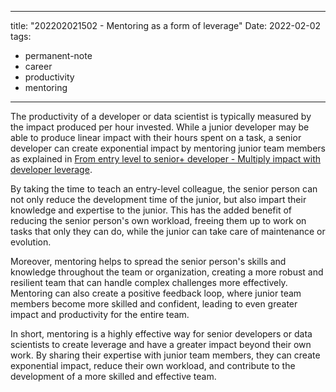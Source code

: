 
---
title: "202202021502 - Mentoring as a form of leverage"
Date: 2022-02-02
tags: 
- permanent-note 
- career
- productivity
- mentoring
---

The productivity of a developer or data scientist is typically measured by the impact produced per hour invested. While a junior developer may be able to produce linear impact with their hours spent on a task, a senior developer can create exponential impact by mentoring junior team members as explained in [From entry level to senior+ developer - Multiply impact with developer leverage](https://www.susanshu.com/entry-level-to-senior-developer-multiplier).

By taking the time to teach an entry-level colleague, the senior person can not only reduce the development time of the junior, but also impart their knowledge and expertise to the junior. This has the added benefit of reducing the senior person's own workload, freeing them up to work on tasks that only they can do, while the junior can take care of maintenance or evolution.

Moreover, mentoring helps to spread the senior person's skills and knowledge throughout the team or organization, creating a more robust and resilient team that can handle complex challenges more effectively. Mentoring can also create a positive feedback loop, where junior team members become more skilled and confident, leading to even greater impact and productivity for the entire team.

In short, mentoring is a highly effective way for senior developers or data scientists to create leverage and have a greater impact beyond their own work. By sharing their expertise with junior team members, they can create exponential impact, reduce their own workload, and contribute to the development of a more skilled and effective team.


